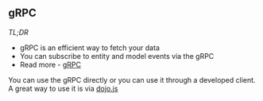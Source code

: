 ## gRPC

_TL;DR_

- gRPC is an efficient way to fetch your data
- You can subscribe to entity and model events via the gRPC
- Read more - [gRPC](https://grpc.io/docs/what-is-grpc/introduction/)

You can use the gRPC directly or you can use it through a developed client. A great way to use it is via [dojo.js](/client/sdk/javascript.mdx)
